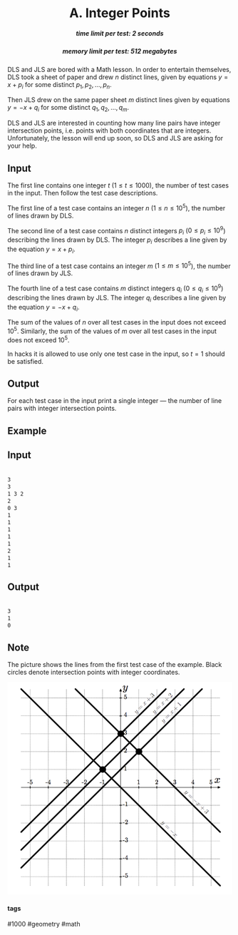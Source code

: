 <h1 style='text-align: center;'> A. Integer Points</h1>

<h5 style='text-align: center;'>time limit per test: 2 seconds</h5>
<h5 style='text-align: center;'>memory limit per test: 512 megabytes</h5>

DLS and JLS are bored with a Math lesson. In order to entertain themselves, DLS took a sheet of paper and drew $n$ distinct lines, given by equations $y = x + p_i$ for some distinct $p_1, p_2, \ldots, p_n$.

Then JLS drew on the same paper sheet $m$ distinct lines given by equations $y = -x + q_i$ for some distinct $q_1, q_2, \ldots, q_m$.

DLS and JLS are interested in counting how many line pairs have integer intersection points, i.e. points with both coordinates that are integers. Unfortunately, the lesson will end up soon, so DLS and JLS are asking for your help.

## Input

The first line contains one integer $t$ ($1 \le t \le 1000$), the number of test cases in the input. Then follow the test case descriptions.

The first line of a test case contains an integer $n$ ($1 \le n \le 10^5$), the number of lines drawn by DLS.

The second line of a test case contains $n$ distinct integers $p_i$ ($0 \le p_i \le 10^9$) describing the lines drawn by DLS. The integer $p_i$ describes a line given by the equation $y = x + p_i$.

The third line of a test case contains an integer $m$ ($1 \le m \le 10^5$), the number of lines drawn by JLS.

The fourth line of a test case contains $m$ distinct integers $q_i$ ($0 \le q_i \le 10^9$) describing the lines drawn by JLS. The integer $q_i$ describes a line given by the equation $y = -x + q_i$.

The sum of the values of $n$ over all test cases in the input does not exceed $10^5$. Similarly, the sum of the values of $m$ over all test cases in the input does not exceed $10^5$.

In hacks it is allowed to use only one test case in the input, so $t=1$ should be satisfied.

## Output

For each test case in the input print a single integer — the number of line pairs with integer intersection points. 

## Example

## Input


```

3
3
1 3 2
2
0 3
1
1
1
1
1
2
1
1

```
## Output


```

3
1
0

```
## Note

The picture shows the lines from the first test case of the example. Black circles denote intersection points with integer coordinates.

 ![](images/e7a4fdbb982465684f72a33d0df08e264a6d3bd0.png) 

#### tags 

#1000 #geometry #math 